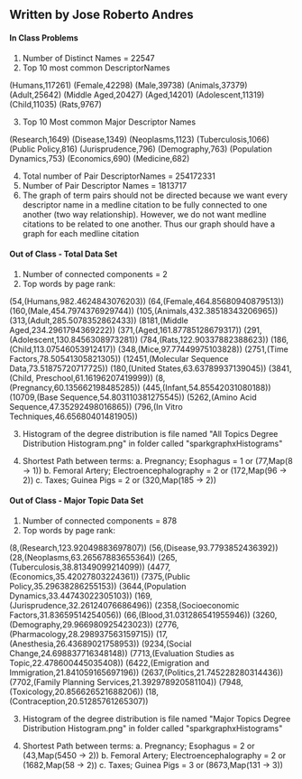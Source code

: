 ## Written by Jose Roberto Andres

#### In Class Problems

1. Number of Distinct Names = 22547
2. Top 10 most common DescriptorNames

(Humans,117261)
(Female,42298)
(Male,39738)
(Animals,37379)
(Adult,25642)
(Middle Aged,20427)
(Aged,14201)
(Adolescent,11319)
(Child,11035)
(Rats,9767)

3. Top 10 Most common Major Descriptor Names

(Research,1649)
(Disease,1349)
(Neoplasms,1123)
(Tuberculosis,1066)
(Public Policy,816)
(Jurisprudence,796)
(Demography,763)
(Population Dynamics,753)
(Economics,690)
(Medicine,682)

4. Total number of Pair DescriptorNames = 254172331
5. Number of Pair Descriptor Names = 1813717
6. The graph of term pairs should not be directed because we want every descriptor name in a medline citation to be fully connected to one another (two way relationship). However, we do not want medline citations to be related to one another. Thus our graph should have a graph for each medline citation 

#### Out of Class - Total Data Set

1. Number of connected components = 2
2. Top words by page rank:

(54,(Humans,982.4624843076203))
(64,(Female,464.85680940879513))
(160,(Male,454.7974376929744))
(105,(Animals,432.38518343206965))
(313,(Adult,285.5078352862433))
(8181,(Middle Aged,234.2961794369222))
(371,(Aged,161.87785128679317))
(291,(Adolescent,130.8456308973281))
(784,(Rats,122.90337882388623))
(186,(Child,113.07546053912417))
(348,(Mice,97.77449975103828))
(2751,(Time Factors,78.50541305821305))
(12451,(Molecular Sequence Data,73.51875720717725))
(180,(United States,63.63789937139045))
(3841,(Child, Preschool,61.16196207419999))
(8,(Pregnancy,60.135662198485285))
(445,(Infant,54.85542031080188))
(10709,(Base Sequence,54.803110381275545))
(5262,(Amino Acid Sequence,47.35292498016865))
(796,(In Vitro Techniques,46.65680401481905))

3. Histogram of the degree distribution is file named "All Topics Degree Distribution Histogram.png" in folder called "sparkgraphxHistograms"

4. Shortest Path between terms:
    a. Pregnancy; Esophagus = 1 or (77,Map(8 -> 1)) 
    b. Femoral Artery; Electroencephalography = 2 or (172,Map(96 -> 2))
    c. Taxes; Guinea Pigs = 2 or (320,Map(185 -> 2))

#### Out of Class - Major Topic Data Set
1. Number of connected components = 878 
2. Top words by page rank:

(8,(Research,123.92049883697807))
(56,(Disease,93.7793852436392))
(28,(Neoplasms,63.26567883655364))
(265,(Tuberculosis,38.81349099214099))
(4477,(Economics,35.42027803224361))
(7375,(Public Policy,35.29638286255153))
(3644,(Population Dynamics,33.44743022305103))
(169,(Jurisprudence,32.26124076686496))
(2358,(Socioeconomic Factors,31.83659514254056))
(66,(Blood,31.031286541955946))
(3260,(Demography,29.966980925423023))
(2776,(Pharmacology,28.298937563159715))
(17,(Anesthesia,26.43689021758953))
(9234,(Social Change,24.698837716348148))
(7713,(Evaluation Studies as Topic,22.478600445035408))
(6422,(Emigration and Immigration,21.841059165697196))
(2637,(Politics,21.745228280314436))
(7702,(Family Planning Services,21.392978920581104))
(7948,(Toxicology,20.856626521688206))
(18,(Contraception,20.51285761265307))

3. Histogram of the degree distribution is file named "Major Topics Degree Distribution Histogram.png" in folder called "sparkgraphxHistograms"

4. Shortest Path between terms:
    a. Pregnancy; Esophagus = 2 or (43,Map(5450 -> 2))
    b. Femoral Artery; Electroencephalography = 2 or (1682,Map(58 -> 2))
    c. Taxes; Guinea Pigs = 3 or (8673,Map(131 -> 3))



